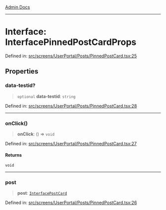 [Admin Docs](/)

***

# Interface: InterfacePinnedPostCardProps

Defined in: [src/screens/UserPortal/Posts/PinnedPostCard.tsx:25](https://github.com/PalisadoesFoundation/talawa-admin/blob/main/src/screens/UserPortal/Posts/PinnedPostCard.tsx#L25)

## Properties

### data-testid?

> `optional` **data-testid**: `string`

Defined in: [src/screens/UserPortal/Posts/PinnedPostCard.tsx:28](https://github.com/PalisadoesFoundation/talawa-admin/blob/main/src/screens/UserPortal/Posts/PinnedPostCard.tsx#L28)

***

### onClick()

> **onClick**: () => `void`

Defined in: [src/screens/UserPortal/Posts/PinnedPostCard.tsx:27](https://github.com/PalisadoesFoundation/talawa-admin/blob/main/src/screens/UserPortal/Posts/PinnedPostCard.tsx#L27)

#### Returns

`void`

***

### post

> **post**: [`InterfacePostCard`](../../../../../utils/interfaces/interfaces/InterfacePostCard.md)

Defined in: [src/screens/UserPortal/Posts/PinnedPostCard.tsx:26](https://github.com/PalisadoesFoundation/talawa-admin/blob/main/src/screens/UserPortal/Posts/PinnedPostCard.tsx#L26)

